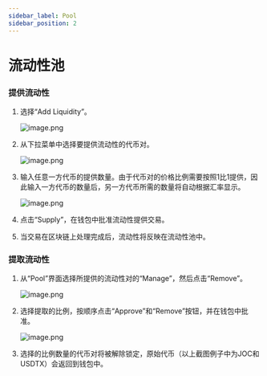 ```yaml
---
sidebar_label: Pool
sidebar_position: 2
---
```


# 流动性池

### **提供流动性**

1. 选择“Add Liquidity”。
    
    ![image.png](/img/docs/swap_7.png)
    
2. 从下拉菜单中选择要提供流动性的代币对。
    
    ![image.png](/img/docs/swap_8.png)
    
3. 输入任意一方代币的提供数量。由于代币对的价格比例需要按照1比1提供，因此输入一方代币的数量后，另一方代币所需的数量将自动根据汇率显示。
    
    ![image.png](/img/docs/swap_9.png)
    
4. 点击“Supply”，在钱包中批准流动性提供交易。
5. 当交易在区块链上处理完成后，流动性将反映在流动性池中。

### **提取流动性**

1. 从“Pool”界面选择所提供的流动性对的“Manage”，然后点击“Remove”。
    
    ![image.png](/img/docs/swap_10.png)
    
2. 选择提取的比例，按顺序点击“Approve”和“Remove”按钮，并在钱包中批准。
    
    ![image.png](/img/docs/swap_11.png)
    
3. 选择的比例数量的代币对将被解除锁定，原始代币（以上截图例子中为JOC和USDTX）会返回到钱包中。